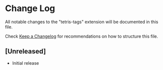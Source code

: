 # Change Log

All notable changes to the "tetris-tags" extension will be documented in this file.

Check [Keep a Changelog](http://keepachangelog.com/) for recommendations on how to structure this file.

## [Unreleased]

- Initial release